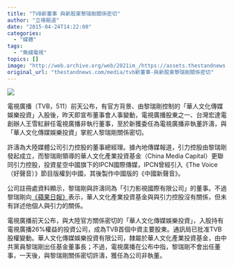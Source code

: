 ```yaml
---
title: "TVB新董事 與新股東黎瑞剛關係密切"
author: "立場報道"
date: "2015-04-24T14:22:00"
categories:
  - "媒體"
tags:
  - "無綫電視"
topics: []
image: "http://web.archive.org/web/2021im_/https://assets.thestandnews.com/media/photos/20150424-04_uE0ov.png"
original_url: "thestandnews.com/media/tvb新董事-與新股東黎瑞剛關係密切"
---
```

![](http://web.archive.org/web/2021im_/https://assets.thestandnews.com/media/photos/20150424-04_uE0ov.png)

電視廣播（TVB，511）前天公布，有官方背景、由黎瑞剛控制的「華人文化傳媒娛樂投資」入股後，昨天即宣布董事會人事變動，電視廣播股東之一、台灣宏達電創辦人王雪紅辭任電視廣播非執行董事，至於新獲委任為電視廣播非執董許濤，與「華人文化傳媒娛樂投資」掌舵人黎瑞剛關係密切。

許濤為大陸媒體公司引力控股的董事總經理。據內地傳媒報道，引力控股由黎瑞剛發起成立，而黎瑞剛領導的華人文化產業投資基金（China Media Capital）更聯同引力控股，投資星空中國旗下的IPCN國際傳媒，IPCN曾經引入《The Voice（好聲音）》節目版權到中國，其後製作中國版的《中國新聲音》。

公司註冊處資料顯示，黎瑞剛與許濤同為「引力影視國際有限公司」的董事。不過黎瑞剛向[《蘋果日報》](http://web.archive.org/web/20211229060815/http://hk.apple.nextmedia.com/news/art/20150424/19123901)表示，華人文化產業投資基金與與引力控股沒有關係，但未有詳述他個人與引力的關係。

電視廣播前天公布，與大陸官方關係密切的「華人文化傳媒娛樂投資」，入股持有電視廣播26%權益的投資公司，成為TVB首個中資主要股東。通訊局已批准TVB股權變動。華人文化傳媒娛樂投資有限公司，隸屬於華人文化產業投資基金，由中共黨員黎瑞剛出任基金董事長；不過，電視廣播在公布中指，黎瑞剛不會出任董事，一天後，與黎瑞剛關係密切許濤，獲任為公司非執董。